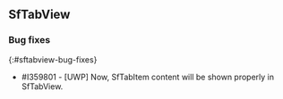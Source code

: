 ## SfTabView

### Bug fixes
{:#sftabview-bug-fixes}

* \#I359801 - [UWP] Now, SfTabItem content will be shown properly in SfTabView.